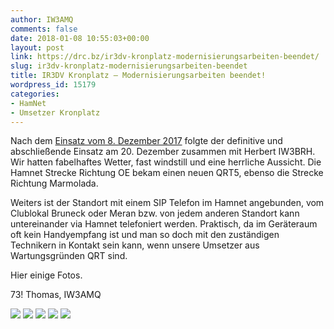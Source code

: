 ```yaml
---
author: IW3AMQ
comments: false
date: 2018-01-08 10:55:03+00:00
layout: post
link: https://drc.bz/ir3dv-kronplatz-modernisierungsarbeiten-beendet/
slug: ir3dv-kronplatz-modernisierungsarbeiten-beendet
title: IR3DV Kronplatz – Modernisierungsarbeiten beendet!
wordpress_id: 15179
categories:
- HamNet
- Umsetzer Kronplatz
---
```


Nach dem [Einsatz vom 8. Dezember 2017](https://drc.bz/ir3dv-kronplatz-modernisierungsarbeiten-fast-beendet/) folgte der definitive und abschließende Einsatz am 20. Dezember zusammen mit Herbert IW3BRH. Wir hatten fabelhaftes Wetter, fast windstill und eine herrliche Aussicht. Die Hamnet Strecke Richtung OE bekam einen neuen QRT5, ebenso die Strecke Richtung Marmolada.

Weiters ist der Standort mit einem SIP Telefon im Hamnet angebunden, vom Clublokal Bruneck oder Meran bzw. von jedem anderen Standort kann untereinander via Hamnet telefoniert werden. Praktisch, da im Geräteraum oft kein Handyempfang ist und man so doch mit den zuständigen Technikern in Kontakt sein kann, wenn unsere Umsetzer aus Wartungsgründen QRT sind.

Hier einige Fotos.

73! Thomas, IW3AMQ

![](https://drc.bz/wp-content/uploads/2018/01/20171220_131322-e1515408652941-169x300.jpg) ![](https://drc.bz/wp-content/uploads/2018/01/20171220_123800-e1515408667836-169x300.jpg) ![](https://drc.bz/wp-content/uploads/2018/01/20171220_123813-300x169.jpg) ![](https://drc.bz/wp-content/uploads/2018/01/20171220_111244-300x169.jpg) ![](https://drc.bz/wp-content/uploads/2018/01/20171220_111157-300x169.jpg)
